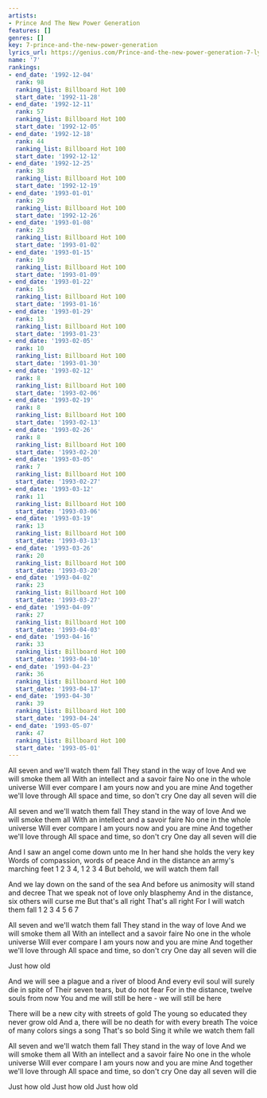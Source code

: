 ```yaml
---
artists:
- Prince And The New Power Generation
features: []
genres: []
key: 7-prince-and-the-new-power-generation
lyrics_url: https://genius.com/Prince-and-the-new-power-generation-7-lyrics
name: '7'
rankings:
- end_date: '1992-12-04'
  rank: 98
  ranking_list: Billboard Hot 100
  start_date: '1992-11-28'
- end_date: '1992-12-11'
  rank: 57
  ranking_list: Billboard Hot 100
  start_date: '1992-12-05'
- end_date: '1992-12-18'
  rank: 44
  ranking_list: Billboard Hot 100
  start_date: '1992-12-12'
- end_date: '1992-12-25'
  rank: 38
  ranking_list: Billboard Hot 100
  start_date: '1992-12-19'
- end_date: '1993-01-01'
  rank: 29
  ranking_list: Billboard Hot 100
  start_date: '1992-12-26'
- end_date: '1993-01-08'
  rank: 23
  ranking_list: Billboard Hot 100
  start_date: '1993-01-02'
- end_date: '1993-01-15'
  rank: 19
  ranking_list: Billboard Hot 100
  start_date: '1993-01-09'
- end_date: '1993-01-22'
  rank: 15
  ranking_list: Billboard Hot 100
  start_date: '1993-01-16'
- end_date: '1993-01-29'
  rank: 13
  ranking_list: Billboard Hot 100
  start_date: '1993-01-23'
- end_date: '1993-02-05'
  rank: 10
  ranking_list: Billboard Hot 100
  start_date: '1993-01-30'
- end_date: '1993-02-12'
  rank: 8
  ranking_list: Billboard Hot 100
  start_date: '1993-02-06'
- end_date: '1993-02-19'
  rank: 8
  ranking_list: Billboard Hot 100
  start_date: '1993-02-13'
- end_date: '1993-02-26'
  rank: 8
  ranking_list: Billboard Hot 100
  start_date: '1993-02-20'
- end_date: '1993-03-05'
  rank: 7
  ranking_list: Billboard Hot 100
  start_date: '1993-02-27'
- end_date: '1993-03-12'
  rank: 11
  ranking_list: Billboard Hot 100
  start_date: '1993-03-06'
- end_date: '1993-03-19'
  rank: 13
  ranking_list: Billboard Hot 100
  start_date: '1993-03-13'
- end_date: '1993-03-26'
  rank: 20
  ranking_list: Billboard Hot 100
  start_date: '1993-03-20'
- end_date: '1993-04-02'
  rank: 23
  ranking_list: Billboard Hot 100
  start_date: '1993-03-27'
- end_date: '1993-04-09'
  rank: 27
  ranking_list: Billboard Hot 100
  start_date: '1993-04-03'
- end_date: '1993-04-16'
  rank: 33
  ranking_list: Billboard Hot 100
  start_date: '1993-04-10'
- end_date: '1993-04-23'
  rank: 36
  ranking_list: Billboard Hot 100
  start_date: '1993-04-17'
- end_date: '1993-04-30'
  rank: 39
  ranking_list: Billboard Hot 100
  start_date: '1993-04-24'
- end_date: '1993-05-07'
  rank: 47
  ranking_list: Billboard Hot 100
  start_date: '1993-05-01'
---
```

All seven and we'll watch them fall
They stand in the way of love
And we will smoke them all
With an intellect and a savoir faire
No one in the whole universe
Will ever compare
I am yours now and you are mine
And together we'll love through
All space and time, so don't cry
One day all seven will die

All seven and we'll watch them fall
They stand in the way of love
And we will smoke them all
With an intellect and a savoir faire
No one in the whole universe
Will ever compare
I am yours now and you are mine
And together we'll love through
All space and time, so don't cry
One day all seven will die


And I saw an angel come down unto me
In her hand she holds the very key
Words of compassion, words of peace
And in the distance an army's marching feet
1 2 3 4, 1 2 3 4
But behold, we will watch them fall

And we lay down on the sand of the sea
And before us animosity will stand and decree
That we speak not of love only blasphemy
And in the distance, six others will curse me
But that's all right
That's all right
For I will watch them fall
1 2 3 4 5 6 7


All seven and we'll watch them fall
They stand in the way of love
And we will smoke them all
With an intellect and a savoir faire
No one in the whole universe
Will ever compare
I am yours now and you are mine
And together we'll love through
All space and time, so don't cry
One day all seven will die

Just how old


And we will see a plague and a river of blood
And every evil soul will surely die in spite of
Their seven tears, but do not fear
For in the distance, twelve souls from now
You and me will still be here - we will still be here

There will be a new city with streets of gold
The young so educated they never grow old
And a, there will be no death for with every breath
The voice of many colors sings a song
That's so bold
Sing it while we watch them fall


All seven and we'll watch them fall
They stand in the way of love
And we will smoke them all
With an intellect and a savoir faire
No one in the whole universe
Will ever compare
I am yours now and you are mine
And together we'll love through
All space and time, so don't cry
One day all seven will die


Just how old
Just how old
Just how old
